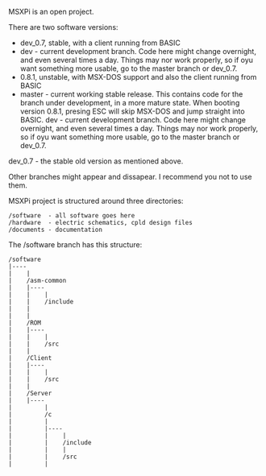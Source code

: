 MSXPi is an open project.

There are two software versions:
 - dev_0.7, stable, with a client running from BASIC
 - dev - current development branch. Code here might change overnight, and even several times a day. Things may nor work properly, so if oyu want something more usable, go to the master branch or dev_0.7.
 - 0.8.1, unstable, with MSX-DOS support and also the client running from BASIC
 - master - current working stable release. This contains code for the branch under development, in a more mature state. 
When booting version 0.8.1, presing ESC will skip MSX-DOS and jump straight into BASIC.
dev - current development branch. Code here might change overnight, and even several times a day. Things may nor work properly, so if oyu want something more usable, go to the master branch or dev_0.7.

dev_0.7 - the stable old version as mentioned above.

Other branches might appear and dissapear. I recommend you not to use them.


MSXPi project is structured around three directories:

    /software  - all software goes here
    /hardware  - electric schematics, cpld design files
    /documents - documentation

The /software branch has this structure:


    /software 
    |---- 
    |    | 
    |    /asm-common
    |    |----
    |    |    |
    |    |    /include
    |    |    
    |    |
    |    /ROM
    |    |----
    |    |    |
    |    |    /src
    |    |
    |    /Client
    |    |----
    |    |    |
    |    |    /src
    |    |
    |    /Server
    |    |----
    |         |
    |         /c
    |         |
    |         |----
    |         |    |
    |         |    /include
    |         |    |
    |         |    /src
    |         |


